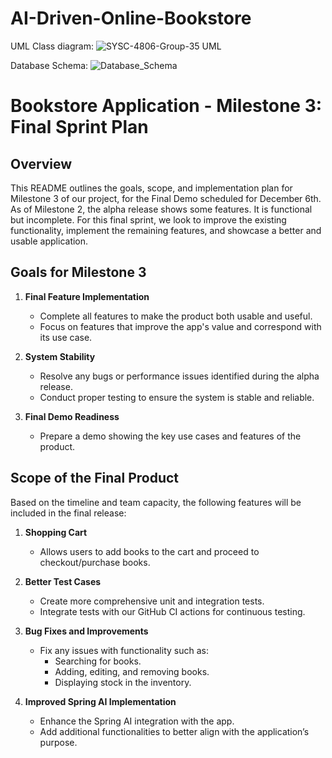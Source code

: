 # AI-Driven-Online-Bookstore
UML Class diagram:
![SYSC-4806-Group-35 UML](https://github.com/user-attachments/assets/f64c57d8-10ac-4d76-b24c-13ad8dd8b874)

Database Schema:
![Database_Schema](https://github.com/user-attachments/assets/533e6ed3-3d65-458f-9765-cb2a7caaa7df)


# Bookstore Application - Milestone 3: Final Sprint Plan

## Overview
This README outlines the goals, scope, and implementation plan for Milestone 3 of our project, for the Final Demo scheduled for December 6th. As of Milestone 2, the alpha release shows some features. It is functional but incomplete. For this final sprint, we look to improve the existing functionality, implement the remaining features, and showcase a better and usable application.

## Goals for Milestone 3

1. **Final Feature Implementation**
   - Complete all features to make the product both usable and useful.
   - Focus on features that improve the app's value and correspond with its use case.

2. **System Stability**
   - Resolve any bugs or performance issues identified during the alpha release.
   - Conduct proper testing to ensure the system is stable and reliable.

3. **Final Demo Readiness**
   - Prepare a demo showing the key use cases and features of the product.

## Scope of the Final Product

Based on the timeline and team capacity, the following features will be included in the final release:

1. **Shopping Cart**
   - Allows users to add books to the cart and proceed to checkout/purchase books.

2. **Better Test Cases**
   - Create more comprehensive unit and integration tests.
   - Integrate tests with our GitHub CI actions for continuous testing.

3. **Bug Fixes and Improvements**
   - Fix any issues with functionality such as:
     - Searching for books.
     - Adding, editing, and removing books.
     - Displaying stock in the inventory.

4. **Improved Spring AI Implementation**
   - Enhance the Spring AI integration with the app.
   - Add additional functionalities to better align with the application’s purpose.

